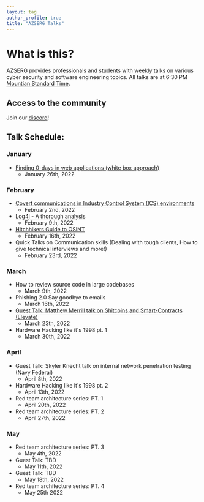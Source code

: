 ```yaml
---
layout: tag
author_profile: true
title: "AZSERG Talks"
---
```


# What is this?
AZSERG provides professionals and students with weekly talks on various cyber security and software engineering topics.  All talks are at 6:30 PM [Mountian Standard Time](https://savvytime.com/converter/mst-to-pt-cdt). 


## Access to the community

Join our [discord](https://discord.gg/cXukpqt7JN)!


## Talk Schedule:

### January
* [Finding 0-days in web applications (white box approach)](https://www.youtube.com/watch?v=L89TBvTz-vQ)
    * January 26th, 2022

### February
* [Covert communications in Industry Control System (ICS) environments](https://www.youtube.com/watch?v=avaW-W89hRI)
    * February 2nd, 2022
* [Log4j - A thorough analysis](https://www.youtube.com/watch?v=cUkG5pjQsTk)
    * February 9th, 2022
* [Hitchhikers Guide to OSINT](https://www.youtube.com/watch?v=lz_NI1adf1U)
    * February 16th, 2022
* Quick Talks on Communication skills (Dealing with tough clients, How to give technical interviews and more!)
    * February 23rd, 2022

### March
* How to review source code in large codebases
    * March 9th, 2022
* Phishing 2.0 Say goodbye to emails
    * March 16th, 2022
* [Guest Talk: Matthew Merrill talk on Shitcoins and Smart-Contracts (Elevate)](https://youtu.be/X91Z4luoCJM)
    * March 23th, 2022
* Hardware Hacking like it's 1998 pt. 1
    * March 30th, 2022

### April
*  Guest Talk: Skyler Knecht talk on internal network penetration testing (Navy Federal)
    * April 8th, 2022
* Hardware Hacking like it's 1998 pt. 2 
    * April 13th, 2022
* Red team architecture series: PT. 1
    * April 20th, 2022
* Red team architecture series: PT. 2
    * April 27th, 2022

### May
* Red team architecture series: PT. 3
   * May 4th, 2022
*  Guest Talk: TBD
   * May 11th, 2022
*  Guest Talk: TBD
   * May 18th, 2022
* Red team architecture series: PT. 4
   * May 25th 2022
